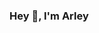 ### Hey 👋, I'm Arley

<!--
**Ch1c40/Ch1c40** is a ✨ _special_ ✨ repository because its `README.md` (this file) appears on your GitHub profile.

Here are some ideas to get you started:

- 🔭 I’m currently working on ...
- 🌱 I’m currently learning c++
- 👯 I’m looking to collaborate on ...
- 🤔 I’m looking for help with ...
- 💬 Ask me about ...
- 📫 How to reach me: contatofcarley@gmail.com
- 😄 Pronouns: ...
- ⚡ Fun fact: ...
-->

